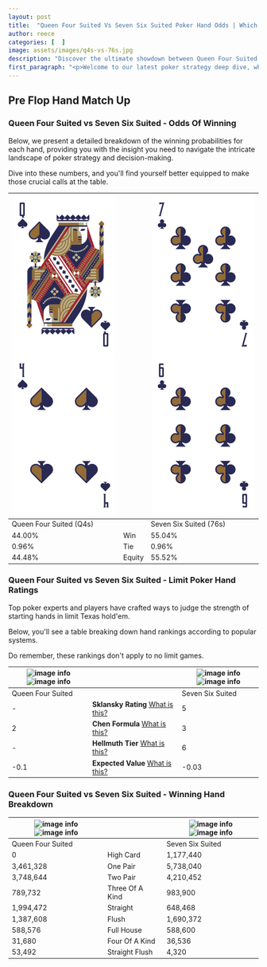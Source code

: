 ```yaml
---
layout: post
title:  "Queen Four Suited Vs Seven Six Suited Poker Hand Odds | Which Is The Better Hand In Poker? A Complete Guide"
author: reece
categories: [  ]
image: assets/images/q4s-vs-76s.jpg
description: "Discover the ultimate showdown between Queen Four Suited and Seven Six Suited in poker! Uncover the odds, strategies, and scenarios where one hand triumphs over the other. Get ready to up your poker game with this thrilling analysis."
first_paragraph: "<p>Welcome to our latest poker strategy deep dive, where we're pitting two distinct hands against each other in a high-stakes showdown: Queen Four Suited vs Seven Six Suited.</p><p>In the dynamic world of poker, every decision counts, and knowing which hand holds the upper hand is key to your success at the table.</p><p>In this article, we'll dissect these two hands, explore the scenarios where one dominates the other, and equip you with the knowledge to make strategic choices that can tip the odds in your favor.</p><p>Get ready to unravel the intriguing dynamics of these poker hands and elevate your game to new heights.</p>"
---
```




[comment]: # (sp0)

## Pre Flop Hand Match Up

<div class="table hand-ratings" markdown="1"> 



### Queen Four Suited vs Seven Six Suited - Odds Of Winning

Below, we present a detailed breakdown of the winning probabilities for each hand, providing you with the insight you need to navigate the intricate landscape of poker strategy and decision-making. 

Dive into these numbers, and you'll find yourself better equipped to make those crucial calls at the table.


    
| ![image info](assets/images/hand1/q.png) ![image info](assets/images/hand1/4.png) |  | ![image info](assets/images/hand2/7.png) ![image info](assets/images/hand2/6.png) |
| -------- | -------- | -------- |
| Queen Four Suited (Q4s) |  | Seven Six Suited (76s) |
| 44.00% | Win | 55.04% |
| 0.96% | Tie | 0.96% |
| 44.48% | Equity | 55.52% |




[comment]: # (sp1)



### Queen Four Suited vs Seven Six Suited - Limit Poker Hand Ratings

Top poker experts and players have crafted ways to judge the strength of starting hands in limit Texas hold'em. 

Below, you'll see a table breaking down hand rankings according to popular systems. 

Do remember, these rankings don't apply to no limit games.


    
| ![image info](https://www.riverpairs.com/assets/images/hand1/q.png) ![image info](https://www.riverpairs.com/assets/images/hand1/4.png) |  | ![image info](https://www.riverpairs.com/assets/images/hand2/7.png) ![image info](https://www.riverpairs.com/assets/images/hand2/6.png) |
| -------- | -------- | -------- |
| Queen Four Suited |  | Seven Six Suited |
| - | **Sklansky Rating** [What is this?](/sklansky-rating-explained) | 5 |
| 2 | **Chen Formula** [What is this?](/chen-formula-explained) | 3 |
| - | **Hellmuth Tier** [What is this?](/Hellmuth-tier-explained) | 6 |
| -0.1 | **Expected Value** [What is this?](/expected-value-explained) | -0.03 |




[comment]: # (sp2)



### Queen Four Suited vs Seven Six Suited - Winning Hand Breakdown


    
| ![image info](https://www.riverpairs.com/assets/images/hand1/q.png) ![image info](https://www.riverpairs.com/assets/images/hand1/4.png) |  | ![image info](https://www.riverpairs.com/assets/images/hand2/7.png) ![image info](https://www.riverpairs.com/assets/images/hand2/6.png) |
| -------- | -------- | -------- |
| Queen Four Suited |  | Seven Six Suited |
| 0 | High Card | 1,177,440 |
| 3,461,328 | One Pair | 5,738,040 |
| 3,748,644 | Two Pair | 4,210,452 |
| 789,732 | Three Of A Kind | 983,900 |
| 1,994,472 | Straight | 648,468 |
| 1,387,608 | Flush | 1,690,372 |
| 588,576 | Full House | 588,600 |
| 31,680 | Four Of A Kind | 36,536 |
| 53,492 | Straight Flush | 4,320 |




[comment]: # (sp3)



</div>

[comment]: # (sp4)



[comment]: # (sp5)

